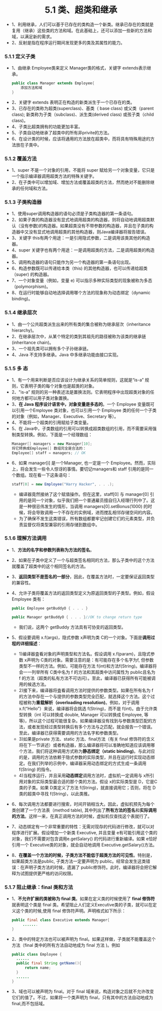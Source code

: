 <div align=center><h1>5.1 类、超类和继承</h1></div>

* 1、利用继承，人们可以基于已存在的类构造一个新类。继承已存在的类就是复用（继承）这些类的方法和域。在此基础上，还可以添加一些新的方法和域，以满足新的需求。
* 2、反射是指在程序运行期间发现更多的类及其属性的能力。

### 5.1.1 定义子类

* 1、由继承 Employee类来定义 Manager类的格式，关键字 extends表示继承。
  ```java
  public class Manager extends Employee{
      添加方法和域
  }
  ```
* 2、关键字 extends 表明正在构造的新类派生于一个已存在的类。
* 3、已存在的类称为超类(superclass)、基类（ base class) 或父类（parent class); 新类称为子类（subclass)、派生类(derived class) 或孩子类（child class)。
* 4、子类比超类拥有的功能更加丰富。
* 5、子类自动地继承了超类中的所有非privite的方法。
* 6、在设计类的时候，应该将通用的方法放在超类中，而将具有特殊用途的方法放在子类中。

### 5.1.2 覆盖方法

* 1、super 不是一个对象的引用，不能将 super 赋给另一个对象变量，它只是一个指示编译器调用超类方法的特殊关键字。
* 2、在子类中可以增加域、增加方法或覆盖超类的方法，然而绝对不能删除继承的任何域和方法。


### 5.1.3 子类构造器

* 1、使用super调用构造器的语句必须是子类构造器的第一条语句。
* 2、如果子类的构造器没有显式地调用超类的构造器，则将自动地调用超类默认（没有参数)的构造器。如果超类没有不带参数的构造器，并且在子类的构造器中又没有显式地调用超类的其他构造器，则Java编译器将报告错误。
* 3、关键字 this有两个用途：一是引用隐式参数，二是调用该类其他的构造器。
* 4、super 关键字也有两个用途：一是调用超类的方法，二是调用超类的构造器。
* 5、调用构造器的语句只能作为另一个构造器的第一条语句出现。
* 6、构造参数既可以传递给本类（this) 的其他构造器，也可以传递给超类（super) 的构造器。
* 7、一个对象变量（例如，变量 e) 可以指示多种实际类型的现象被称为多态（polymorphism)。
* 8、在运行时能够自动地选择调用哪个方法的现象称为动态绑定（dynamic binding)。

### 5.1.4 继承层次

* 1、由一个公共超类派生出来的所有类的集合被称为继承层次（inheritance hierarchy)。
* 2、在继承层次中，从某个特定的类到其祖先的路径被称为该类的继承链 (inheritance chain)。
* 3、一个祖先类可以拥有多个子孙继承链。
* 4、Java 不支持多继承。Java 中多继承功能由接口实现。

### 5.1.5 多 态

* 1、有一个用来判断是否应该设计为继承关系的简单规则，这就是“is-a” 规则，它表明子类的每个对象也是超类的对象。
* 2、"is-a” 规则的另一种表述法是置换法则。它表明程序中出现超类对象的任何地方都可以用子类对象置换。
* 3、**在 Java 程序设计语言中，对象变量是多态的**。一个 Employee 变量既可以引用一个Employee 类对象，也可以引用一个 Employee 类的任何一个子类的对象（例如，Manager、Executive、Secretary 等）。
* 4、不能将一个超类的引用赋给子类变量。
* 5、在 Java中，子类数组的引用可以转换成超类数组的引用，而不需要采用强制类型转换。例如，下面是一个经理数组：
  ```java
  Manager[] managers = new Manager[10];
  将它转换成Employee[] 数组完全是合法的：
  Employee[] staff = managers; // OK
  ```
* 6、如果 manager[i] 是一个Manager, 也一定是一个 Employee。然而，实际上，将会发生一些令人惊讶的事情。要切记managers和 staff 引用的是同一个数组。现在看一下这条语句：
  ```java
  staff[0] = new Employee("Harry Hacker", . . .);
  ```
	* 编译器竟然接纳了这个赋值操作。但在这里，staff[0] 与 manager[0] 引用的是同一个对象，似乎我们把一个普通雇员擅自归入经理行列中了。这是一种很忌伟发生的情形，当调用 managers[0].setBonus(1000) 的时候，将会导致调用一个不存在的实例域，进而搅乱相邻存储空间的内容。
	* 为了确保不发生这类错误，所有数组都要牢记创建它们的元素类型，并负责监督仅将类型兼容的引用存储到数组中。

### 5.1.6 理解方法调用

* 1、**方法的名字和参数列表称为方法的签名**。
* 2、如果在子类中定义了一个与超类签名相同的方法，那么子类中的这个方法就覆盖了超类中的这个相同签名的方法。
* 3、**返回类型不是签名的一部分**，因此，在覆盖方法时，一定要保证返回类型的兼容性。
* 4、允许子类将覆盖方法的返回类型定义为原返回类型的子类型。例如，假设Employee 类有：
  ```java
  public Employee getBuddyO { . . . }
  
  public Manager getBuddyO { . . . }//OK to change return type
  ```
	* 我们说，这两个 getBuddy 方法具有可协变的返回类型。
* 5、假设要调用 x.f(args)，隐式参数 x声明为类 C的一个对象。下面是**调用过程的详细描述**：
	* 1)编译器査看对象的声明类型和方法名。假设调用 x.f(param)，且隐式参数 x声明为 C类的对象。需要注意的是：有可能存在多个名字为f, 但参数类型不一样的方法。例如，可能存在方法 f(int)和方法f(String)。编译器将会一一列举所有 C类中名为 f 的方法和其超类中访问属性为 public且名为 f 的方法（超类的私有方法不可访问）。至此，编译器已获得所有可能被调用的候选方法。
	* 2)接下来，编译器将査看调用方法时提供的参数类型。如果在所有名为 f 的方法中存在一个与提供的参数类型完全匹配，就选择这个方法。这个过程被称为**重载解析（overloading resolution)**。例如，对于调用 x.f(“Hello”）来说，编译器将会挑选 f(String)，而不是 f(int)。由于允许类型转换（int 可以转换成 double, Manager 可以转换成 Employee, 等等)，所以这个过程可能很复杂。如果编译器没有找到与参数类型匹配的方法，或者发现经过类型转换后有多个方法与之匹配，就会报告一个错误。至此，编译器已获得需要调用的方法名字和参数类型。
	* 3)如果是private 方法、static 方法、final方法（有关 final 修饰符的含义将在下一节讲述）或者构造器，那么编译器将可以准确地知道应该调用哪个方法，我们将这种调用方式称为**静态绑定（static binding)**。与此对应的是，调用的方法依赖于隐式参数的实际类型，并且在运行时实现动态绑定。在我们列举的示例中，编译器采用动态绑定的方式生成一条调用 f(String) 的指令。
	* 4)当程序运行，并且采用**动态绑定**调用方法时，虚拟机一定调用与 x所引用对象的实际类型最合适的那个类的方法。假设 x的实际类型是 D，它是C类的子类。如果 D类定义了方法 f(String)，就直接调用它；否则，将在 D类的超类中寻找 f(String)，以此类推。

* 6、每次调用方法都要进行搜索，时间开销相当大。因此，虚拟机预先为每个类创建了一个方法表（method table), 其中列出了**所有方法的签名**和**实际调用的方法**。这样一来，在真正调用方法的时候，虚拟机仅查找这个表就行了。
* 7、动态绑定有一个非常重要的特性：无需对现存的代码进行修改，就可以对程序进行扩展。假设增加一个新类 Executive, 并且变量 e有可能引用这个类的对象，我们不需要对包含调用e.getSalary() 的代码进行重新编译。如果 e恰好引用一个 Executive类的对象，就会自动地调用 Executive.getSalary()方法。
* 8、**在覆盖一个方法的时候，子类方法不能低于超类方法的可见性**。特别是，如果超类方法是public, 子类方法一定要声明为 public。经常会发生这类错误：在声明子类方法的时候，遗漏了 public修饰符。此时，编译器将会把它解释为试图提供更严格的访问权限。

### 5.1.7 阻止继承：final 类和方法

* 1、**不允许扩展的类被称为 final 类**。如果在定义类的时候使用了 **final 修饰符**就表明这个类是 final 类。希望阻止人们定义Executive类的子类，就可以在定义这个类的时候,使用 final 修饰符声明。声明格式如下所示：
  ```java
  public final class Executive extends Manager{
       .......
  }
  ```
* 2、类中的特定方法也可以被声明为 final。如果这样做，子类就不能覆盖这个方法（final 类中的所有方法自动地成为 final 方法 )。例如
  ```java
  public class Employee {
    ......
    public final String getName(){
        return name;
    }
    ......
  }
  ```
* 3、域也可以被声明为 final。对于 final 域来说，构造对象之后就不允许改变它们的值了。不过，如果将一个类声明为 final，只有其中的方法自动地成为 final,而不包括域。











